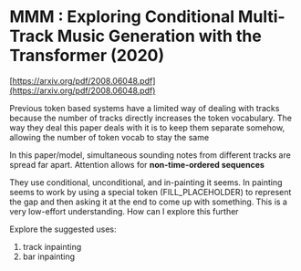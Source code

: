 # MMM : Exploring Conditional Multi-Track Music Generation with the Transformer (2020)

[https://arxiv.org/pdf/2008.06048.pdf](https://arxiv.org/pdf/2008.06048.pdf)

Previous token based systems have a limited way of dealing with tracks because the number of tracks directly increases the token vocabulary. The way they deal this paper deals with it is to keep them separate somehow, allowing the number of token vocab to stay the same

In this paper/model, simultaneous sounding notes from different tracks are spread far apart. Attention allows for **non-time-ordered sequences**

They use conditional, unconditional, and in-painting it seems. In painting seems to work by using a special token (FILL_PLACEHOLDER) to represent the gap and then asking it at the end to come up with something. This is a very low-effort understanding. How can I explore this further

Explore the suggested uses:

1. track inpainting
2. bar inpainting